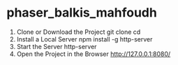 # phaser_balkis_mahfoudh
1. Clone or Download the Project
git clone <repository-url>
cd <project-directory>
2. Install a Local Server 
npm install -g http-server
3. Start the Server
http-server
4. Open the Project in the Browser
http://127.0.0.1:8080/
